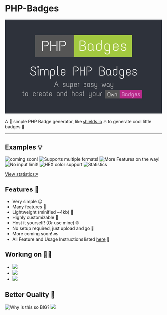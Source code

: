 # PHP-Badges
<img alt="Banner" src=".github/banner.jpg">

A 🔧 simple PHP Badge generator, like <a href="https://shields.io" target="_blank">shields.io</a> 🔥 to generate cool little badges 🌟

<hr>

## Examples 💡
![coming soon!](https://test.jm26.net/api/badge?label=Coming&message=soon!&color=green)
![Supports multiple formats!](https://test.jm26.net/api/badge/?format=jpg&label=Supports&message=multiple%20formats&color=orange)
![More Features on the way!](https://test.jm26.net/api/badge/?label=More%20cool%20features&message=on%20the%20way!&color=violet)
![No input limit!](https://test.jm26.net/api/badge/?label=No%20input&message=LIMIT!LIMIT!LIMIT!LIMIT!LIMIT!LIMIT!LIMIT!LIMIT!&color=yellowgreen)
![HEX color support](https://test.jm26.net/api/badge/?label=HEX%20color&message=support&color=0596a3)
![Statistics](https://test.jm26.net/api/badge/statistics)

<a href="https://test.jm26.net/api/badge/statistics?accuratecount=true" target="_blank">View statistics↗</a>

## Features 🌟

- Very simple 😌
- Many features 🤯
- Lightweight (minified ~4kb) 💪
- Highly customizable 🎨
- Host it yourself! (Or use mine) 🌐
- No setup required, just upload and go 🚀
- More coming soon! 🔜
- All Feature and Usage Instructions listed [here](https://github.com/JMcrafter26/php-badges/wiki/Features-and-Usage) 📑

## Working on 👨‍💻

- <img src="https://test.jm26.net/api/badge/?message=%E2%98%BB&label=Fontawesome%20support&color=red">
- <img src="https://test.jm26.net/api/badge/?label=Web&message=GUI&color=blue">
- <img src="https://test.jm26.net/api/badge/?label=JSON&message=input&color=yellow">
## Better Quality 🥶 
![Why is this so BIG?](https://test.jm26.net/api/badge/?resizeoutput=false&label=Why%20is%20this%20so&message=BIG??&color=critical)
<img height="20px" src="https://test.jm26.net/api/badge/?resizeoutput=false&scale=10&label=I%20think%20I&message=fixed%20it&color=ok">
